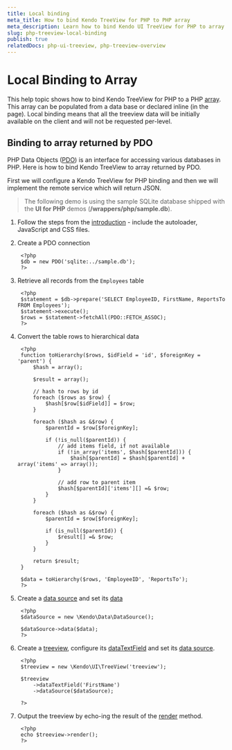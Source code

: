 ```yaml
---
title: Local binding
meta_title: How to bind Kendo TreeView for PHP to PHP array
meta_description: Learn how to bind Kendo UI TreeView for PHP to array of data
slug: php-treeview-local-binding
publish: true
relatedDocs: php-ui-treeview, php-treeview-overview
---
```


# Local Binding to Array

This help topic shows how to bind Kendo TreeView for PHP to a PHP [array](http://php.net/manual/en/language.types.array.php). This array
can be populated from a data base or declared inline (in the page). Local binding means that all the treeview data will be initially available
on the client and will not be requested per-level.

## Binding to array returned by PDO

PHP Data Objects ([PDO](http://www.php.net/manual/en/intro.pdo.php)) is an interface for accessing various databases in PHP. Here is how to bind Kendo TreeView to array
returned by PDO.

First we will configure a Kendo TreeView for PHP binding and then we will implement the remote service which will return JSON.

> The following demo is using the sample SQLite database shipped with the **UI for PHP** demos (**/wrappers/php/sample.db**).

1. Follow the steps from the [introduction](/kendo-ui/getting-started/using-kendo-with/php/introduction) - include the autoloader, JavaScript and CSS files.
1. Create a PDO connection

        <?php
        $db = new PDO('sqlite:../sample.db');
        ?>

1. Retrieve all records from the `Employees` table

        <?php
        $statement = $db->prepare('SELECT EmployeeID, FirstName, ReportsTo FROM Employees');
        $statement->execute();
        $rows = $statement->fetchAll(PDO::FETCH_ASSOC);
        ?>

1. Convert the table rows to hierarchical data

        <?php
        function toHierarchy($rows, $idField = 'id', $foreignKey = 'parent') {
            $hash = array();

            $result = array();

            // hash to rows by id
            foreach ($rows as $row) {
                $hash[$row[$idField]] = $row;
            }

            foreach ($hash as &$row) {
                $parentId = $row[$foreignKey];

                if (!is_null($parentId)) {
                    // add items field, if not available
                    if (!in_array('items', $hash[$parentId])) {
                        $hash[$parentId] = $hash[$parentId] + array('items' => array());
                    }

                    // add row to parent item
                    $hash[$parentId]['items'][] =& $row;
                }
            }

            foreach ($hash as &$row) {
                $parentId = $row[$foreignKey];

                if (is_null($parentId)) {
                    $result[] =& $row;
                }
            }

            return $result;
        }

        $data = toHierarchy($rows, 'EmployeeID', 'ReportsTo');
        ?>

1. Create a [data source](/kendo-ui/api/wrappers/php/Kendo/Data/DataSource) and set its [data](/kendo-ui/api/wrappers/php/Kendo/Data/DataSource#data)

        <?php
        $dataSource = new \Kendo\Data\DataSource();

        $dataSource->data($data);
        ?>

1. Create a [treeview](/kendo-ui/api/wrappers/php/Kendo/UI/TreeView), configure its [dataTextField](/kendo-ui/api/wrappers/php/Kendo/UI/TreeView#dataTextField) and set its [data source](/kendo-ui/api/wrappers/php/Kendo/UI/TreeView#datasource).

        <?php
        $treeview = new \Kendo\UI\TreeView('treeview');

        $treeview
            ->dataTextField('FirstName')
            ->dataSource($dataSource);

        ?>

1. Output the treeview by echo-ing the result of the [render](/kendo-ui/api/wrappers/php/Kendo/UI/Widget#render) method.

        <?php
        echo $treeview->render();
        ?>


